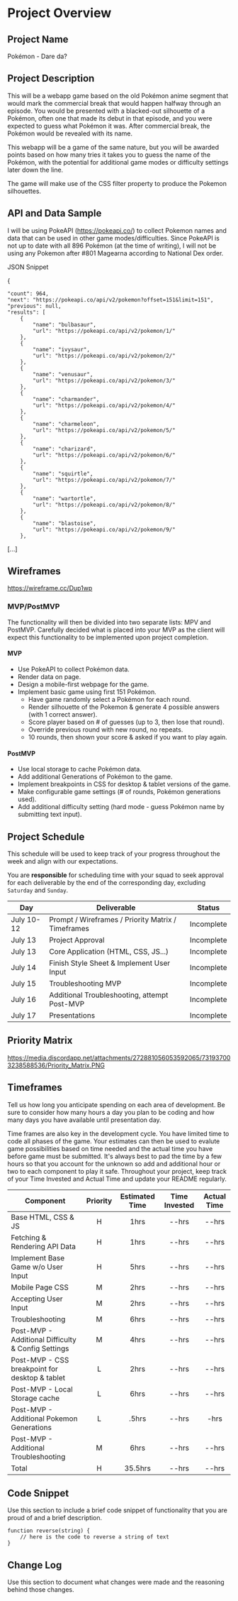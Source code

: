 # Project Overview

## Project Name

Pokémon - Dare da?

## Project Description

This will be a webapp game based on the old Pokémon anime segment that would mark the commercial break that would happen halfway through an episode. You would be presented with a blacked-out silhouette of a Pokémon, often one that made its debut in that episode, and you were expected to guess what Pokémon it was. After commercial break, the Pokémon would be revealed with its name.

This webapp will be a game of the same nature, but you will be awarded points based on how many tries it takes you to guess the name of the Pokémon, with the potential for additional game modes or difficulty settings later down the line.

The game will make use of the CSS filter property to produce the Pokemon silhouettes.

## API and Data Sample

I will be using PokeAPI (https://pokeapi.co/) to collect Pokemon names and data that can be used in other game modes/difficulties. Since PokeAPI is not up to date with all 896 Pokémon (at the time of writing), I will not be using any Pokemon after #801 Magearna according to National Dex order.

JSON Snippet

{

    "count": 964,
    "next": "https://pokeapi.co/api/v2/pokemon?offset=151&limit=151",
    "previous": null,
    "results": [
        {
            "name": "bulbasaur",
            "url": "https://pokeapi.co/api/v2/pokemon/1/"
        },
        {
            "name": "ivysaur",
            "url": "https://pokeapi.co/api/v2/pokemon/2/"
        },
        {
            "name": "venusaur",
            "url": "https://pokeapi.co/api/v2/pokemon/3/"
        },
        {
            "name": "charmander",
            "url": "https://pokeapi.co/api/v2/pokemon/4/"
        },
        {
            "name": "charmeleon",
            "url": "https://pokeapi.co/api/v2/pokemon/5/"
        },
        {
            "name": "charizard",
            "url": "https://pokeapi.co/api/v2/pokemon/6/"
        },
        {
            "name": "squirtle",
            "url": "https://pokeapi.co/api/v2/pokemon/7/"
        },
        {
            "name": "wartortle",
            "url": "https://pokeapi.co/api/v2/pokemon/8/"
        },
        {
            "name": "blastoise",
            "url": "https://pokeapi.co/api/v2/pokemon/9/"
        },
	
[...]

## Wireframes

https://wireframe.cc/Dup1wp

### MVP/PostMVP

The functionality will then be divided into two separate lists: MPV and PostMVP.  Carefully decided what is placed into your MVP as the client will expect this functionality to be implemented upon project completion.  

#### MVP 

- Use PokeAPI to collect Pokémon data.
- Render data on page.
- Design a mobile-first webpage for the game.
- Implement basic game using first 151 Pokémon.
  - Have game randomly select a Pokémon for each round.
  - Render silhouette of the Pokemon & generate 4 possible answers (with 1 correct answer).
  - Score player based on # of guesses (up to 3, then lose that round).
  - Override previous round with new round, no repeats.
  - 10 rounds, then shown your score & asked if you want to play again.


#### PostMVP  

- Use local storage to cache Pokémon data.
- Add additional Generations of Pokémon to the game.
- Implement breakpoints in CSS for desktop & tablet versions of the game.
- Make configurable game settings (# of rounds, Pokémon generations used).
- Add additional difficulty setting (hard mode - guess Pokémon name by submitting text input).

## Project Schedule

This schedule will be used to keep track of your progress throughout the week and align with our expectations.  

You are **responsible** for scheduling time with your squad to seek approval for each deliverable by the end of the corresponding day, excluding `Saturday` and `Sunday`.

|  Day | Deliverable | Status
|---|---| ---|
|July 10-12| Prompt / Wireframes / Priority Matrix / Timeframes | Incomplete
|July 13| Project Approval | Incomplete
|July 13| Core Application (HTML, CSS, JS...) | Incomplete
|July 14| Finish Style Sheet & Implement User Input | Incomplete
|July 15| Troubleshooting MVP | Incomplete
|July 16| Additional Troubleshooting, attempt Post-MVP | Incomplete
|July 17| Presentations | Incomplete

## Priority Matrix

https://media.discordapp.net/attachments/272881056053592065/731937003238588536/Priority_Matrix.PNG

## Timeframes

Tell us how long you anticipate spending on each area of development. Be sure to consider how many hours a day you plan to be coding and how many days you have available until presentation day.

Time frames are also key in the development cycle.  You have limited time to code all phases of the game.  Your estimates can then be used to evalute game possibilities based on time needed and the actual time you have before game must be submitted. It's always best to pad the time by a few hours so that you account for the unknown so add and additional hour or two to each component to play it safe. Throughout your project, keep track of your Time Invested and Actual Time and update your README regularly.

| Component | Priority | Estimated Time | Time Invested | Actual Time |
| --- | :---: |  :---: | :---: | :---: |
| Base HTML, CSS & JS | H | 1hrs| --hrs | --hrs |
| Fetching & Rendering API Data | H | 1hrs| --hrs | --hrs |
| Implement Base Game w/o User Input | H | 5hrs| --hrs | --hrs |
| Mobile Page CSS | M | 2hrs| --hrs | --hrs |
| Accepting User Input | M | 2hrs| --hrs | --hrs |
| Troubleshooting | M | 6hrs| --hrs | --hrs |
| Post-MVP - Additional Difficulty & Config Settings | M | 4hrs| --hrs | --hrs |
| Post-MVP - CSS breakpoint for desktop & tablet | L | 2hrs| --hrs | --hrs |
| Post-MVP - Local Storage cache | L | 6hrs| --hrs | --hrs |
| Post-MVP - Additional Pokemon Generations | L | .5hrs| --hrs | -hrs |
| Post-MVP - Additional Troubleshooting | M | 6hrs| --hrs | --hrs |
| Total | H | 35.5hrs| --hrs | --hrs |

## Code Snippet

Use this section to include a brief code snippet of functionality that you are proud of and a brief description.  

```
function reverse(string) {
	// here is the code to reverse a string of text
}
```

## Change Log
 Use this section to document what changes were made and the reasoning behind those changes.  
